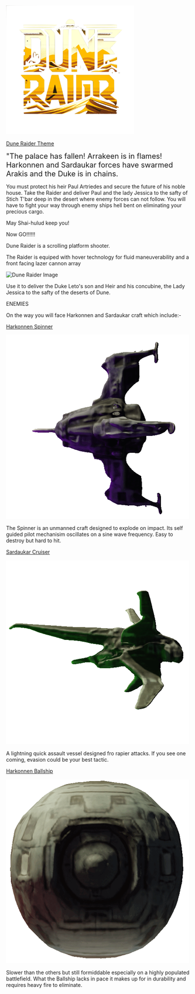 <img src="https://github.com/Memoryman2022/Dune-Raider/blob/main/images/title.png" alt="alt text" width="350" height="350">

[Dune Raider Theme](https://github.com/Memoryman2022/Dune-Raider/blob/main/sounds2/dune_raider.mp3)

<span style="font-size:20px;">"The palace has fallen! Arrakeen is in flames! Harkonnen and Sardaukar forces have swarmed Arakis and the Duke is in chains.</span>

You must protect his heir Paul Artriedes and secure the future of his noble house.
Take the Raider and deliver Paul and the lady Jessica to the safty of Stich T'bar deep in the desert where enemy forces can not follow.
You will have to fight your way through enemy ships hell bent on eliminating your precious cargo.

May Shai-hulud keep you!

Now GO!!!!!!</span>


Dune Raider is a scrolling platform shooter. 

The Raider is equiped with hover technology for fluid maneuverability and a front facing lazer cannon array

<img src="https://github.com/Memoryman2022/Dune-Raider/blob/main/images/ezgif.com-speed.gif" alt="Dune Raider Image" width="500" height="400">

Use it to deliver the Duke Leto's son and Heir and his concubine, the Lady Jessica to the safty of the deserts of Dune.

ENEMIES

On the way you will face Harkonnen and Sardaukar craft which include:-


<u>Harkonnen Spinner</u>

<img src="https://github.com/Memoryman2022/Dune-Raider/blob/main/images/spinner.gif" alt="Spinner Image" width="500" height="500">

The Spinner is an unmanned craft designed to explode on impact. Its self guided pilot mechanisim oscillates on a sine wave frequency. Easy to destroy but hard to hit.

<u>Sardaukar Cruiser</u>

<img src="https://github.com/Memoryman2022/Dune-Raider/blob/main/images/cruiser.gif" alt="Spinner Image" width="500" height="500">

A lightning quick assault vessel designed fro rapier attacks. If you see one coming, evasion could be your best tactic.

<u>Harkonnen Ballship</u>

<img src="https://github.com/Memoryman2022/Dune-Raider/blob/main/images/ballship.gif" alt="Spinner Image" width="500" height="500">

Slower than the others but still formiddable especially on a highly populated battlefield. What the Ballship lacks in pace it makes up for in durability and requires heavy fire to eliminate.

